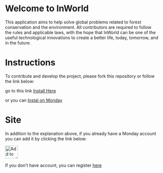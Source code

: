 # Welcome to InWorld

This application aims to help solve global problems related to forest conservation and the environment. All contributors are required to follow the rules and applicable laws, with the hope that InWorld can be one of the useful technological innovations to create a better life, today, tomorrow, and in the future.

# Instructions

To contribute and develop the project, please fork this repository or follow the link below:

go to this link [Install Here ](https://auth.monday.com/oauth2/authorize?client_id=b5b59217b3b9289db2b88e9eb5e699f5&response_type=install)


or you can [Instal on Monday](https://auth.monday.com/oauth2/authorize?client_id=b5b59217b3b9289db2b88e9eb5e699f5&response_type=install)
 
 # Site
 
 In addition to the explanation above, if you already have a Monday account you can add it by clicking the link below:
 
<a href="https://auth.monday.com/oauth2/authorize?client_id=b5b59217b3b9289db2b88e9eb5e699f5&response_type=install">
                <img
                  alt="Add to monday.com"
                  height="42"
                  src="https://dapulse-res.cloudinary.com/image/upload/f_auto,q_auto/remote_mondaycom_static/uploads/Tal/4b5d9548-0598-436e-a5b6-9bc5f29ee1d9_Group12441.png"
                />
              </a>

If you don't have account, you can register [here](https://auth.monday.com/users/sign_up_new#soft_signup_from_step) 
